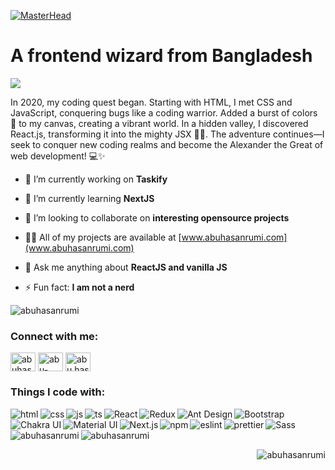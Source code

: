 [![MasterHead](https://i.imgur.com/MT7mAta.png)](https:www.abuhasanrumi.com)

# A frontend wizard from Bangladesh

[![](https://visitcount.itsvg.in/api?id=abuhasanrumi&icon=0&color=0)](https://visitcount.itsvg.in)

In 2020, my coding quest began. Starting with HTML, I met CSS and JavaScript, conquering bugs like a coding warrior. Added a burst of colors 🌈 to my canvas, creating a vibrant world. In a hidden valley, I discovered React.js, transforming it into the mighty JSX 🙋‍♀️. The adventure continues—I seek to conquer new coding realms and become the Alexander the Great of web development! 💻✨

- 🔭 I’m currently working on **Taskify**

- 🌱 I’m currently learning **NextJS**

- 👯 I’m looking to collaborate on **interesting opensource projects**

- 👨‍💻 All of my projects are available at [www.abuhasanrumi.com](www.abuhasanrumi.com)

- 💬 Ask me anything about **ReactJS and vanilla JS**

- ⚡ Fun fact: **I am not a nerd**

<p align="left"><img src="https://github-profile-trophy.vercel.app/?username=abuhasanrumi" alt="abuhasanrumi" /></p>

<h3 align="left">Connect with me:</h3>
<p align="left">
<a href="https://dev.to/abuhasanrumi" target="blank"><img align="center" src="https://raw.githubusercontent.com/rahuldkjain/github-profile-readme-generator/master/src/images/icons/Social/devto.svg" alt="abuhasanrumi" height="30" width="40" /></a>
<a href="https://linkedin.com/in/abu-hasan-rumi" target="blank"><img align="center" src="https://raw.githubusercontent.com/rahuldkjain/github-profile-readme-generator/master/src/images/icons/Social/linked-in-alt.svg" alt="abu-hasan-rumi" height="30" width="40" /></a>
<a href="https://fb.com/abu.hasan.rumi" target="blank"><img align="center" src="https://raw.githubusercontent.com/rahuldkjain/github-profile-readme-generator/master/src/images/icons/Social/facebook.svg" alt="abu.hasan.rumi" height="30" width="40" /></a>
</p>

<h3 align="left">Things I code with:</h3>
<p align="left"><img align="left" src="https://img.shields.io/badge/HTML5-E34F26?style=for-the-badge&logo=html5&logoColor=white" alt="html" />
<img align="left" src="https://img.shields.io/badge/CSS3-1572B6?style=for-the-badge&logo=css3&logoColor=white" alt="css" />
<img align="left" src="https://img.shields.io/badge/JavaScript-323330?style=for-the-badge&logo=javascript&logoColor=F7DF1E" alt="js" />
<img align="left" src="https://img.shields.io/badge/TypeScript-007ACC?style=for-the-badge&logo=typescript&logoColor=white" alt="ts" />
<img align="left" src="https://img.shields.io/badge/React-20232A?style=for-the-badge&logo=react&logoColor=61DAFB" alt="React" />
<img align="left" src="https://img.shields.io/badge/Redux-593D88?style=for-the-badge&logo=redux&logoColor=white" alt="Redux" />
<img align="left" src="https://img.shields.io/badge/Ant%20Design-1890FF?style=for-the-badge&logo=antdesign&logoColor=white" alt="Ant Design" />
<img align="left" src="https://img.shields.io/badge/Bootstrap-563D7C?style=for-the-badge&logo=bootstrap&logoColor=white" alt="Bootstrap" />
<img align="left" src="https://img.shields.io/badge/Chakra--UI-319795?style=for-the-badge&logo=chakra-ui&logoColor=white" alt="Chakra UI" />
<img align="left" src="https://img.shields.io/badge/Material%20UI-007FFF?style=for-the-badge&logo=mui&logoColor=white" alt="Material UI" />
<img align="left" src="https://img.shields.io/badge/next%20js-000000?style=for-the-badge&logo=nextdotjs&logoColor=white" alt="Next.js" />
<img align="left" src="https://img.shields.io/badge/npm-CB3837?style=for-the-badge&logo=npm&logoColor=white" alt="npm" />
<img align="left" src="https://img.shields.io/badge/eslint-3A33D1?style=for-the-badge&logo=eslint&logoColor=white" alt="eslint" />
<img align="left" src="https://img.shields.io/badge/prettier-1A2C34?style=for-the-badge&logo=prettier&logoColor=F7BA3E" alt="prettier" />
<img align="left" src="https://img.shields.io/badge/Sass-CC6699?style=for-the-badge&logo=sass&logoColor=white" alt="Sass" /></p>

<p>&nbsp;<img  align="left" src="https://github-readme-stats.vercel.app/api?username=abuhasanrumi&count_private=true&show_icons=true&include_all_commits=true&theme=vue-dark" alt="abuhasanrumi" /></p>

<p><img  src="https://github-readme-streak-stats.herokuapp.com/?user=abuhasanrumi&theme=tokyonight&hide_border=true" alt="abuhasanrumi" />

<img  align="right" src="https://github-readme-stats.vercel.app/api/top-langs/?username=abuhasanrumi&theme=tokyonight&hide_border=true&include_all_commits=true&count_private=true&layout=compact" alt="abuhasanrumi" /></p>
